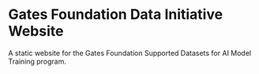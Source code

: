 # Gates Foundation Data Initiative Website

A static website for the Gates Foundation Supported Datasets for AI Model Training program.
